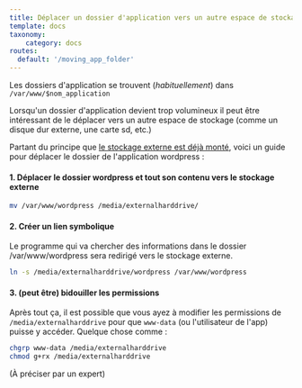 ```yaml
---
title: Déplacer un dossier d'application vers un autre espace de stockage
template: docs
taxonomy:
    category: docs
routes:
  default: '/moving_app_folder'
---
```


Les dossiers d'application se trouvent (*habituellement*) dans `/var/www/$nom_application`

Lorsqu'un dossier d'application devient trop volumineux il peut être intéressant de le déplacer vers un autre espace de stockage (comme un disque dur externe, une carte sd, etc.)

Partant du principe que [le stockage externe est déjà monté](/external_storage), voici un guide pour déplacer le dossier de l'application wordpress :

#### 1. Déplacer le dossier wordpress et tout son contenu vers le stockage externe

```bash
mv /var/www/wordpress /media/externalharddrive/
```

#### 2. Créer un lien symbolique

Le programme qui va chercher des informations dans le dossier /var/www/wordpress sera redirigé vers le stockage externe.

```bash
ln -s /media/externalharddrive/wordpress /var/www/wordpress
```

#### 3. (peut être) bidouiller les permissions

Après tout ça, il est possible que vous ayez à modifier les permissions de `/media/externalharddrive` pour que `www-data` (ou l'utilisateur de l'app) puisse y accéder. Quelque chose comme :

```bash
chgrp www-data /media/externalharddrive
chmod g+rx /media/externalharddrive
```

(À préciser par un expert)
